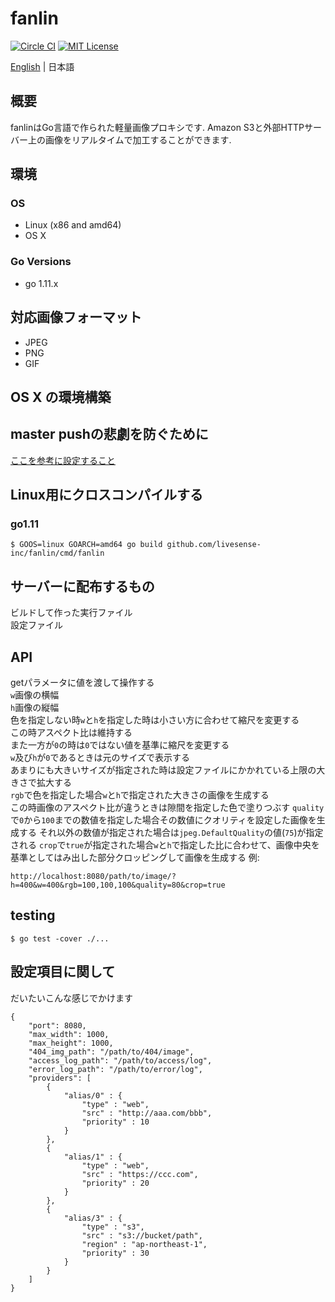 # fanlin

[![Circle CI](https://circleci.com/gh/livesense-inc/fanlin/tree/master.svg?style=shield)](https://circleci.com/gh/livesense-inc/fanlin/tree/master)
[![MIT License](http://img.shields.io/badge/license-MIT-blue.svg?style=flat)](LICENSE)

[English](README.md) | 日本語

## 概要
fanlinはGo言語で作られた軽量画像プロキシです.
Amazon S3と外部HTTPサーバー上の画像をリアルタイムで加工することができます.

## 環境
### OS
* Linux (x86 and amd64)
* OS X

### Go Versions
* go 1.11.x

## 対応画像フォーマット
* JPEG
* PNG
* GIF

## OS X の環境構築
## master pushの悲劇を防ぐために
[ここを参考に設定すること](http://ganmacs.hatenablog.com/entry/2014/06/18/224132)

## Linux用にクロスコンパイルする
### go1.11
```
$ GOOS=linux GOARCH=amd64 go build github.com/livesense-inc/fanlin/cmd/fanlin
```

## サーバーに配布するもの
ビルドして作った実行ファイル  
設定ファイル

## API
getパラメータに値を渡して操作する  
`w`画像の横幅  
`h`画像の縦幅  
色を指定しない時`w`と`h`を指定した時は小さい方に合わせて縮尺を変更する  
この時アスペクト比は維持する  
また一方が`0`の時は`0`ではない値を基準に縮尺を変更する  
`w`及び`h`が`0`であるときは元のサイズで表示する  
あまりにも大きいサイズが指定された時は設定ファイルにかかれている上限の大きさで拡大する  
`rgb`で色を指定した場合`w`と`h`で指定された大きさの画像を生成する  
この時画像のアスペクト比が違うときは隙間を指定した色で塗りつぶす
`quality`で`0`から`100`までの数値を指定した場合その数値にクオリティを設定した画像を生成する
それ以外の数値が指定された場合は`jpeg.DefaultQuality`の値(`75`)が指定される
`crop`で`true`が指定された場合`w`と`h`で指定した比に合わせて、画像中央を基準としてはみ出した部分クロッピングして画像を生成する
例:  
```
http://localhost:8080/path/to/image/?h=400&w=400&rgb=100,100,100&quality=80&crop=true
```

## testing
```
$ go test -cover ./...
```

## 設定項目に関して
だいたいこんな感じでかけます
```
{
    "port": 8080,
    "max_width": 1000,
    "max_height": 1000,
    "404_img_path": "/path/to/404/image",
    "access_log_path": "/path/to/access/log",
    "error_log_path": "/path/to/error/log",
    "providers": [
        {
            "alias/0" : {
                "type" : "web",
                "src" : "http://aaa.com/bbb",
                "priority" : 10
            }
        },
        {
            "alias/1" : {
                "type" : "web",
                "src" : "https://ccc.com",
                "priority" : 20
            }
        },
        {
            "alias/3" : {
                "type" : "s3",
                "src" : "s3://bucket/path",
                "region" : "ap-northeast-1",
                "priority" : 30
            }
        }
    ]
}
```
